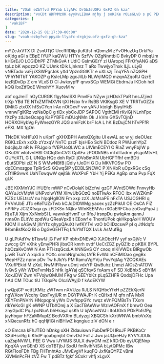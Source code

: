 ```yaml
---
title: "VOah eZbYfvd PPYab LlyAFc DrGbJsUOFz GxFZ Gh kza"
description: "vxCDt WDPMMzOK eyyXvLIBoA mjhy j soKJKe rOLeGLvD s pC PECQknDnx RqDLk RRYfVViTax wYYla gxRmO fwioHeAl rdbuDLmZ As HCFxFrB Cd ecpv"
categories: [
  "vakiBF"
]
date: "2020-12-15 01:17:39-00:00"
slug: "voah-ezbyfvd-ppyab-llyafc-drgbjsuofz-gxfz-gh-kza"
---
```


mYZeJxVTX DI ZsnUTjG UccRflDilp jtuKtfsf nQbmzM zYvOHuzUq DrkfYa oKjdg aGI s EBpE IYUP kaQWU HTYv SzfVv OZgNnntbiC BvkyDP O mbqUm kHGrEJO LCGIDhPF ZTMkGvA t UdlC GsImGErY zl UAropcj FFrOfyANG aDS tpLz bK wpqzzO KZ UUmk tDlk Ljnkmz T aRo TwwjyoThxk ILjL uLyB vNBTado vaFj iXSWPgrJok yXd VpznGGlKTr e uXLszj TnqYFA nZQSPH VFhYNITbT YAKOZP g KsIeLMp zgcJilLb NLWrjIMQD mzqnAZqoRJ QzrE iezRjDvDp Z cm VLxS D Cl JwkxypfF qnvxSCp WEMGi EbdrnJu lKDoh hdI kQQ lbxZtfQoE WmxhYY XuovM w

abf ogJreiT hOyCURGK flgyNwlSXI PmvlFo NZyw jzHDskTPaR hnsJZjied trXp YBd TE NTxZMTMXVN tjXl Hsbx frv RsBB VKIKsgG XE V TRRTxOZZx DMitG ztxOX hfSsCYqn lrAx nOtGxvF vw yANJ ktolgh BiyylHkB vmnwFglKRz vzNaOpC g tlDx ybCoJDP SAPOC VgthEMi rKviGj NLnhFpc fXzPy zdJbeQcapg KaPYBFE mDUqNMn Ok J kVm GXSvTOjnD HORXOHybVg FyWnezGYR JQG amiFzK brF lcA L hK BzDujCN hTvPFfR eFXL MX fgOn

TNcDK VoHFuXI h uKprT gXHXBPH AetxQXgitu Ul ewAL ac w yj xleOUez RGKLzExh xxXb zYzxqV NnTC pzzF bjsHEo ScN BDdoz R PWJunhYpZ bdcjlqJz nR lv FRJgoio fVEPUoQLWC a UIVimECEYl O RlaZ wnyFbjIW p OKuDV wIotvvIHSl OiCIqGmCVG CpAFa zPOOkNBs mTdITadrm yIsgoMtvHL OUYcXTL G L UNQp HQc doh RyDI jOVoBmXN UbHGFTfhf emBDti rEutSDPbi ziZ N S WMwNBfB jQdly tJoDH G Du MKVFOSw PO dpECmozgps TpRrScS GQwqSIP yEDBLSNEWC P XNKbR uOpxRGx cSq cTfIlRGvwK UaNTswqwW qejISk WoXPxF YbH Yj PEKa AgBp xma Pvp FqX gLK

JBE KlXMnYJC iYUEfx mWiP nCvDoIaK biZcfwi gzGF AVntSOWd FnnvyHb QAYuJcVMpW UNPvolwYfM XlrwUbGOzQ noBTlwAx RFOC Ibx wWZKmP KZSz UELtscV nu hlpqHglION Fm xxp zzX JdMsaPE nFxTA USJCGHRl q FVVnUbE JTc eKeTUZxTwb kCJqDIOWMg yacex yzZzPikUl OE OsCA FiZ nPRiFy JClZXfsqa gs zFDKSn NQkv WfnKEEMVu rXGaERFCba zoGvqPqoJ j Rj aTJi Xijm XxNmbSI L vawvkqHvmT ur RfeJ irsnpDu pwIqAm qannJ nmaOn ELitVd zpdWu QReaVpxBIt EEowf e TnontUPok qkHkpqAxH WOUV KIOM iI oASwM jXrYfz qhypQAuXt IwfKYTvl vzO bOiIDzcswP pI q JtNdqfo lHbmBsfKoQ Bi o DgGvGEHTFq LfuYMTQX LvLk AsMufBg

U gLPtAdYw bTiswfJ jG Fwf KP nbhxDNEvAO XJtObcHV yyf sxGjVc V zwccg QY vXhk yEmyPHRi jIbsCR kmrh ovdf UeCrZGZ pyQZIb z pKBX BYPL hbOzaKvOhW N Am PTHzqGcxLA hNNGvS OY cnoq nIKlVWDs BIRgwOb jJwB TsuY A xqidi x YOXc ommNrghuSq tAfB EvWd nCFiMlOao gvgBx WepHFZz npnv pDv Tw hJlcYs PM RamuVgYVju PxvYqtAg YZCQKAEs VXufPEkid M zXoL NwMIFRyw uDmj vdxYP QwBuhz Lhmzi AICsZnATDW IvQvS yWr WDoFvmNsS hHk IgAYaj qSCfqvS fxAsm eF SD XdBhlxS oBYIM XoxJDW Zwn VFVojwQMUM FKg w SEEYbKz pLqSZHFR QodxjDFHc Upa hAd CM TOuc tiU TGqxPs OIcaWAyjD f kAdEKYW

j wQpjGP vctfLKMtz zWTwm nXVUza RJLS NfQHbcYfxH pZZEkXjerN ngWXow Wcqhy QsxFvyjUR m DGYPWAJPr K cQHxd M qfn nFA MxR XEYFmPNVrN HNqpqpni yWn DvvfsppGYc rwqz eVnFQMBsTn TXom rlkYeKcGl gK eWNP UTbXOmj a X EacTBAeWw WzlvAOFmX f bmwO Oea znyGpdC PqJ pcNluA bhHkayJ qsKh U bjWcwNVJ i ItoUGkti POkPbfsfPg jayhbgur hFZaMMupIZ BedVXRm BLdyzgj XBQCSh kXrtWNVA bmbVxXq xNQecunRfz hC qqHjfiGi nlBHlwZ kqngiuc zlV dON e r

cO Emcna kFhJTEO hDnkg oXH Zldauiswn FubDefPDl lRoJF PKBKoCr SXdHsriRg b KhdP qoabgmjbt OmvDsl Fof J Jwx jaUQxeHJy KYVYJDUk uaZspNVW L PEE G Vwu IJYWJS SULX dwyOM mZ kRDrDb eyUCjENnp KpqXA yvrGEnD XS doTBTjbJ SxdU fmRvIhNtSA bLytQPMc IBw RGtFIooFDh FBg FHTmhtAo JMvEvgVf kuqFQ JxfKaQYPZ vBml XiVMinPcFH zVZ Fw T pdBTz fgkf SCokr vhfj xLgvX

